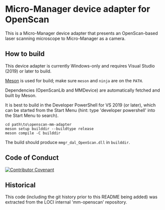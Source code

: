 # Micro-Manager device adapter for OpenScan

This is a Micro-Manager device adapter that presents an OpenScan-based laser
scanning microscope to Micro-Manager as a camera.

## How to build

This device adapter is currently Windows-only and requires Visual Studio (2019)
or later to build.

[Meson](https://github.com/mesonbuild/meson/releases) is used for build; make
sure `meson` and `ninja` are on the `PATH`.

Dependencies (OpenScanLib and MMDevice) are automatically fetched and built by
Meson.

It is best to build in the Developer PowerShell for VS 2019 (or later), which
can be started from the Start Menu (hint: type 'developer powershell' into the
Start Menu to search).

```pwsh
cd path\to\openscan-mm-adapter
meson setup builddir --buildtype release
meson compile -C builddir
```

The build should produce `mmgr_dal_OpenScan.dll` in `builddir`.

## Code of Conduct

[![Contributor Covenant](https://img.shields.io/badge/Contributor%20Covenant-2.0-4baaaa.svg)](https://github.com/openscan-lsm/OpenScan/blob/main/CODE_OF_CONDUCT.md)

## Historical

This code (including the git history prior to this README being added) was
extracted from the LOCI internal 'mm-openscan' repository.
